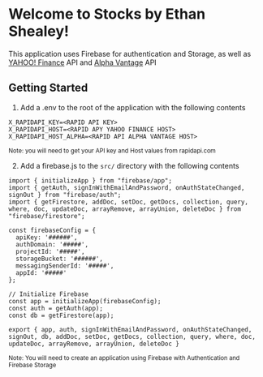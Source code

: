 # Welcome to Stocks by Ethan Shealey!

This application uses Firebase for authentication and Storage, as well as [YAHOO! Finance](https://rapidapi.com/sparior/api/yahoo-finance15) API and [Alpha Vantage](https://rapidapi.com/alphavantage/api/alpha-vantage) API

## Getting Started

1) Add a .env to the root of the application with the following contents

```
X_RAPIDAPI_KEY=<RAPID API KEY>
X_RAPIDAPI_HOST=<RAPID APY YAHOO FINANCE HOST>
X_RAPIDAPI_HOST_ALPHA=<RAPID API ALPHA VANTAGE HOST>
```
<sup>Note: you will need to get your API key and Host values from rapidapi.com</sup>

2) Add a firebase.js to the `src/` directory with the following contents

```
import { initializeApp } from "firebase/app";
import { getAuth, signInWithEmailAndPassword, onAuthStateChanged, signOut } from "firebase/auth";
import { getFirestore, addDoc, setDoc, getDocs, collection, query, where, doc, updateDoc, arrayRemove, arrayUnion, deleteDoc } from "firebase/firestore";

const firebaseConfig = {
  apiKey: '######',
  authDomain: '#####',
  projectId: '#####',
  storageBucket: '######',
  messagingSenderId: '#####',
  appId: '#####'
};

// Initialize Firebase
const app = initializeApp(firebaseConfig);
const auth = getAuth(app);
const db = getFirestore(app);

export { app, auth, signInWithEmailAndPassword, onAuthStateChanged, signOut, db, addDoc, setDoc, getDocs, collection, query, where, doc, updateDoc, arrayRemove, arrayUnion, deleteDoc }
```
<sup>Note: You will need to create an application using Firebase with Authentication and Firebase Storage</sup>